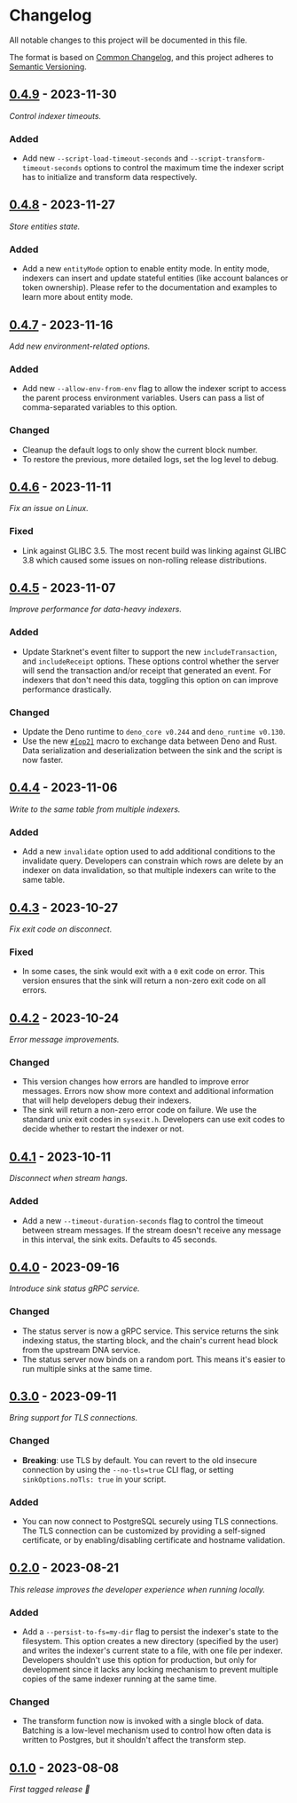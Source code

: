 # Changelog

All notable changes to this project will be documented in this file.

The format is based on [Common Changelog](https://common-changelog.org/), and
this project adheres to
[Semantic Versioning](https://semver.org/spec/v2.0.0.html).

## [0.4.9] - 2023-11-30

_Control indexer timeouts._

### Added

 - Add new `--script-load-timeout-seconds` and
   `--script-transform-timeout-seconds` options to control the maximum time the
   indexer script has to initialize and transform data respectively.

## [0.4.8] - 2023-11-27

_Store entities state._

### Added

 - Add a new `entityMode` option to enable entity mode. In entity mode,
   indexers can insert and update stateful entities (like account balances or
   token ownership). Please refer to the documentation and examples to learn
   more about entity mode.

## [0.4.7] - 2023-11-16

_Add new environment-related options._

### Added

 - Add new `--allow-env-from-env` flag to allow the indexer script to access
 the parent process environment variables. Users can pass a list of
 comma-separated variables to this option.

### Changed

 - Cleanup the default logs to only show the current block number.
 - To restore the previous, more detailed logs, set the log level to debug.

## [0.4.6] - 2023-11-11

_Fix an issue on Linux._

### Fixed

 - Link against GLIBC 3.5. The most recent build was linking against GLIBC 3.8
   which caused some issues on non-rolling release distributions.

## [0.4.5] - 2023-11-07

_Improve performance for data-heavy indexers._ 

### Added

 - Update Starknet's event filter to support the new `includeTransaction`,
   and `includeReceipt` options. These options control whether the server will
   send the transaction and/or receipt that generated an event. For indexers
   that don't need this data, toggling this option on can improve performance
   drastically.

### Changed

 - Update the Deno runtime to `deno_core v0.244` and `deno_runtime v0.130`.
 - Use the new
   [`#[op2]`](https://docs.rs/deno_core/0.224.0/deno_core/attr.op2.html) macro
   to exchange data between Deno and Rust. Data serialization and
   deserialization between the sink and the script is now faster.

## [0.4.4] - 2023-11-06

_Write to the same table from multiple indexers._

### Added

 - Add a new `invalidate` option used to add additional conditions to the
   invalidate query. Developers can constrain which rows are delete by an
   indexer on data invalidation, so that multiple indexers can write to the
   same table.

## [0.4.3] - 2023-10-27

_Fix exit code on disconnect._

### Fixed

 - In some cases, the sink would exit with a `0` exit code on error. This
   version ensures that the sink will return a non-zero exit code on all
   errors.

## [0.4.2] - 2023-10-24

_Error message improvements._

### Changed

 - This version changes how errors are handled to improve error messages.
   Errors now show more context and additional information that will help
   developers debug their indexers.
 - The sink will return a non-zero error code on failure. We use the standard
   unix exit codes in `sysexit.h`. Developers can use exit codes to decide
   whether to restart the indexer or not.

## [0.4.1] - 2023-10-11

_Disconnect when stream hangs._

### Added

 - Add a new `--timeout-duration-seconds` flag to control the timeout between
   stream messages. If the stream doesn't receive any message in this interval,
   the sink exits. Defaults to 45 seconds.


## [0.4.0] - 2023-09-16

_Introduce sink status gRPC service._

### Changed

 - The status server is now a gRPC service. This service returns the sink
   indexing status, the starting block, and the chain's current head block
   from the upstream DNA service. 
 - The status server now binds on a random port. This means it's easier to run
   multiple sinks at the same time.

## [0.3.0] - 2023-09-11

_Bring support for TLS connections._

### Changed

 - **Breaking**: use TLS by default. You can revert to the old insecure
   connection by using the `--no-tls=true` CLI flag, or setting
   `sinkOptions.noTls: true` in your script.

### Added

 - You can now connect to PostgreSQL securely using TLS connections. The TLS
   connection can be customized by providing a self-signed certificate, or by
   enabling/disabling certificate and hostname validation.


## [0.2.0] - 2023-08-21

_This release improves the developer experience when running locally._

### Added

 - Add a `--persist-to-fs=my-dir` flag to persist the indexer's state to the
   filesystem. This option creates a new directory (specified by the user) and
   writes the indexer's current state to a file, with one file per indexer.
   Developers shouldn't use this option for production, but only for
   development since it lacks any locking mechanism to prevent multiple copies
   of the same indexer running at the same time.

### Changed

 - The transform function now is invoked with a single block of data.
 Batching is a low-level mechanism used to control how often data is written to Postgres,
 but it shouldn't affect the transform step.

## [0.1.0] - 2023-08-08

_First tagged release 🎉_


[0.4.9]: https://github.com/apibara/dna/releases/tag/sink-postgres/v0.4.9
[0.4.8]: https://github.com/apibara/dna/releases/tag/sink-postgres/v0.4.8
[0.4.7]: https://github.com/apibara/dna/releases/tag/sink-postgres/v0.4.7
[0.4.6]: https://github.com/apibara/dna/releases/tag/sink-postgres/v0.4.6
[0.4.5]: https://github.com/apibara/dna/releases/tag/sink-postgres/v0.4.5
[0.4.4]: https://github.com/apibara/dna/releases/tag/sink-postgres/v0.4.4
[0.4.3]: https://github.com/apibara/dna/releases/tag/sink-postgres/v0.4.3
[0.4.2]: https://github.com/apibara/dna/releases/tag/sink-postgres/v0.4.2
[0.4.1]: https://github.com/apibara/dna/releases/tag/sink-postgres/v0.4.1
[0.4.0]: https://github.com/apibara/dna/releases/tag/sink-postgres/v0.4.0
[0.3.0]: https://github.com/apibara/dna/releases/tag/sink-postgres/v0.3.0
[0.2.0]: https://github.com/apibara/dna/releases/tag/sink-postgres/v0.2.0
[0.1.0]: https://github.com/apibara/dna/releases/tag/sink-postgres/v0.1.0
